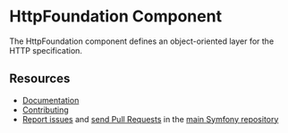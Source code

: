 HttpFoundation Component
========================

The HttpFoundation component defines an object-oriented layer for the HTTP
specification.

Resources
---------

  * [Documentation](https://symfony.com/doc/current/components/http_foundation/index.html)
  * [Contributing](https://symfony.com/doc/current/contributing/index.html)
  * [Report issues](https://github.com/symfony/symfony/issues) and
    [send Pull Requests](https://github.com/symfony/symfony/pulls)
    in the [main Symfony repository](https://github.com/symfony/symfony)
